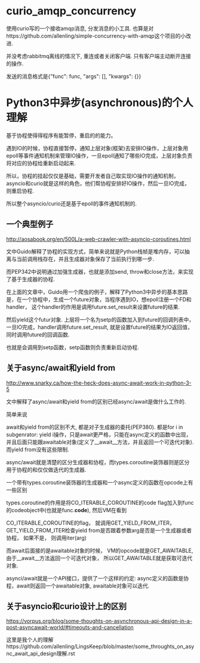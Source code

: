 # curio_amqp_concurrency

使用curio写的一个接收amqp消息, 分发消息的小工具. 也算是对https://github.com/allenling/simple-concurrency-with-amqp这个项目的小改进.

并没考虑rabbitmq离线的情况下, 重连或者关闭客户端. 只有客户端主动断开连接的操作.

发送的消息格式是{"func": func, "args": [], "kwargs": {}}

# Python3中异步(asynchronous)的个人理解

基于协程使得得程序有能暂停，重启的的能力。

遇到IO的时候，协程直接暂停，通知上层对象(框架)去安排IO操作，上层对象用epoll等事件通知机制来管理IO操作，一旦epoll通知了哪些IO完成，上层对象负责将对应的协程给重新启动起来.

所以，协程的挂起仅仅是基础，需要开发者自己取实现IO操作的通知机制，asyncio和curio就是这样的角色，他们帮协程安排好IO操作，然后一旦IO完成，则重启协程.

所以整个asyncio/curio还是基于epoll的事件通知机制的.

## 一个典型例子

http://aosabook.org/en/500L/a-web-crawler-with-asyncio-coroutines.html

文中Guido解释了协程的实现方式，简单来说就是Python栈帧是堆内存，可以抽离与当前调用栈存在，并且生成器对象保存了当前执行到哪一步.

而PEP342中说明通过加强生成器，也就是添加send, throw和close方法，来实现了基于生成器的协程. 

在上面的文章中，Guido用一个爬虫的例子，解释了Python3中异步的基本思路是，在一个协程中，生成一个future对象，当程序遇到IO，想epoll注册一个FD和handler， 这个handler的作用是调用future.set_result来设置future的结果.

然后yield这个futur对象. 上层将一个名为setp的函数加入到future的回调列表中，一旦IO完成，handler调用future.set_result, 就是设置future的结果为IO返回值，同时调用future的回调函数.

也就是会调用到setp函数，setp函数则负责重新启动协程.


## 关于async/await和yield from

http://www.snarky.ca/how-the-heck-does-async-await-work-in-python-3-5

文中解释了async/await和yield from的区别已经async/await是做什么工作的.

简单来说

await和yield from的区别不大, 都是对子生成器的委托(PEP380). 都是for i in subgenrator: yield i操作，只是await更严格，只能在async定义的函数中出现，并且后面只能跟awaitable对象(定义了__await__方法，并且返回一个可迭代对象).
而yield from没有这些限制.

async/await就是清楚的区分生成器和协程，而types.coroutine装饰器则是区分用于协程的和仅仅做迭代的生成器.

一个带有types.coroutine装饰器的生成器和一个async定义的函数在opcode上有一些区别

types.coroutine的作用是将CO_ITERABLE_COROUTINE的code flag加入到func的codeobject中(也就是func.__code__), 然后VM在看到

CO_ITERABLE_COROUTINE的flag， 就调用GET_YIELD_FROM_ITER， GET_YIELD_FROM_ITER检查yield from是否跟着参数arg是否是一个生成器或者协程， 如果不是， 则调用iter(arg)


而await后面接的是awaitable对象的时候， VM的opcode就是GET_AWAITABLE, 由于__await__方法返回一个可迭代对象， 所以GET_AWAITABLE就是获取可迭代对象.

asynci/await就是一个API接口，提供了一个这样的约定: async定义的函数是协程，await则返回一个awaitable对象, awaitable对象可以迭代.



## 关于asyncio和curio设计上的区别

https://vorpus.org/blog/some-thoughts-on-asynchronous-api-design-in-a-post-asyncawait-world/#timeouts-and-cancellation

这里是我个人的理解https://github.com/allenling/LingsKeep/blob/master/some_throughts_on_async_await_api_design理解.rst


